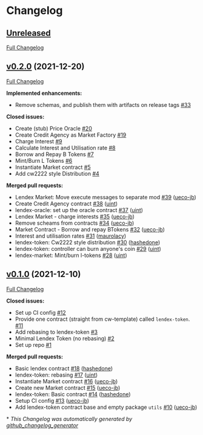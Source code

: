 # Changelog

## [Unreleased](https://github.com/confio/lendex/tree/HEAD)

[Full Changelog](https://github.com/confio/lendex/compare/v0.1.0...HEAD)

## [v0.2.0](https://github.com/confio/lendex/tree/v0.2.0) (2021-12-20)

[Full Changelog](https://github.com/confio/lendex/compare/v0.1.0...v0.2.0)

**Implemented enhancements:**

-  Remove schemas, and publish them with artifacts on release tags [\#33](https://github.com/confio/lendex/issues/33)

**Closed issues:**

- Create \(stub\) Price Oracle [\#20](https://github.com/confio/lendex/issues/20)
- Create Credit Agency as Market Factory [\#19](https://github.com/confio/lendex/issues/19)
- Charge Interest [\#9](https://github.com/confio/lendex/issues/9)
- Calculate Interest and Utilisation rate [\#8](https://github.com/confio/lendex/issues/8)
- Borrow and Repay B Tokens [\#7](https://github.com/confio/lendex/issues/7)
- Mint/Burn L Tokens [\#6](https://github.com/confio/lendex/issues/6)
- Instantiate Market contract [\#5](https://github.com/confio/lendex/issues/5)
- Add cw2222 style Distribution [\#4](https://github.com/confio/lendex/issues/4)

**Merged pull requests:**

- Lendex Market: Move execute messages to separate mod [\#39](https://github.com/confio/lendex/pull/39) ([ueco-jb](https://github.com/ueco-jb))
- Create Credit Agency contract [\#38](https://github.com/confio/lendex/pull/38) ([uint](https://github.com/uint))
- lendex-oracle: set up the oracle contract [\#37](https://github.com/confio/lendex/pull/37) ([uint](https://github.com/uint))
- Lendex Market - charge interests [\#35](https://github.com/confio/lendex/pull/35) ([ueco-jb](https://github.com/ueco-jb))
- Remove scheams from contracts [\#34](https://github.com/confio/lendex/pull/34) ([ueco-jb](https://github.com/ueco-jb))
- Market Contract - Borrow and repay BTokens [\#32](https://github.com/confio/lendex/pull/32) ([ueco-jb](https://github.com/ueco-jb))
- Interest and utilisation rates [\#31](https://github.com/confio/lendex/pull/31) ([maurolacy](https://github.com/maurolacy))
- lendex-token: Cw2222 style distribution [\#30](https://github.com/confio/lendex/pull/30) ([hashedone](https://github.com/hashedone))
- lendex-token: controller can burn anyone's coin [\#29](https://github.com/confio/lendex/pull/29) ([uint](https://github.com/uint))
- lendex-market: Mint/burn l-tokens [\#28](https://github.com/confio/lendex/pull/28) ([uint](https://github.com/uint))

## [v0.1.0](https://github.com/confio/lendex/tree/v0.1.0) (2021-12-10)

[Full Changelog](https://github.com/confio/lendex/compare/849f1119e4f6e371421b90a1d667feb18f84e396...v0.1.0)

**Closed issues:**

- Set up CI config [\#12](https://github.com/confio/lendex/issues/12)
- Provide one contract \(straight from cw-template\) called `lendex-token`. [\#11](https://github.com/confio/lendex/issues/11)
- Add rebasing to lendex-token [\#3](https://github.com/confio/lendex/issues/3)
- Minimal Lendex Token \(no rebasing\) [\#2](https://github.com/confio/lendex/issues/2)
- Set up repo [\#1](https://github.com/confio/lendex/issues/1)

**Merged pull requests:**

- Basic lendex contract [\#18](https://github.com/confio/lendex/pull/18) ([hashedone](https://github.com/hashedone))
- lendex-token: rebasing [\#17](https://github.com/confio/lendex/pull/17) ([uint](https://github.com/uint))
- Instantiate Market contract [\#16](https://github.com/confio/lendex/pull/16) ([ueco-jb](https://github.com/ueco-jb))
- Create new Market contract [\#15](https://github.com/confio/lendex/pull/15) ([ueco-jb](https://github.com/ueco-jb))
- lendex-token: Basic contract [\#14](https://github.com/confio/lendex/pull/14) ([hashedone](https://github.com/hashedone))
- Setup CI config [\#13](https://github.com/confio/lendex/pull/13) ([ueco-jb](https://github.com/ueco-jb))
- Add lendex-token contract base and empty package `utils` [\#10](https://github.com/confio/lendex/pull/10) ([ueco-jb](https://github.com/ueco-jb))



\* *This Changelog was automatically generated by [github_changelog_generator](https://github.com/github-changelog-generator/github-changelog-generator)*
